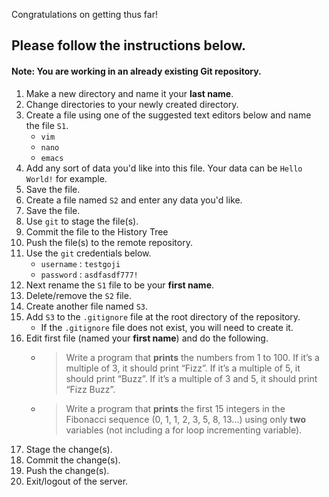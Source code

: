 Congratulations on getting thus far!
## Please follow the instructions below.
#### Note: You are working in an already existing Git repository.
1. Make a new directory and name it your **last name**.
2. Change directories to your newly created directory.
3. Create a file using one of the suggested text editors below and name the file `S1`.
    - `vim`
    - `nano`
    - `emacs`
4. Add any sort of data you'd like into this file. Your data can be `Hello World!` for example.
5. Save the file.
6. Create a file named `S2` and enter any data you'd like.
7. Save the file.
8. Use `git` to stage the file(s).
9. Commit the file to the History Tree
10. Push the file(s) to the remote repository.
11. Use the `git` credentials below.
	- `username` : `testgoji`
	- `password` : `asdfasdf777!`
12. Next rename the `S1` file to be your **first name**.
13. Delete/remove the `S2` file.
14. Create another file named `S3`.
15. Add `S3` to the `.gitignore` file at the root directory of the repository.
	- If the `.gitignore` file does not exist, you will need to create it. 
16. Edit first file (named your **first name**) and do the following. 
	- > Write a program that **prints** the numbers from 1 to 100. If it’s a multiple of 3, it should print “Fizz”. If it’s a multiple of 5, it should print “Buzz”. If it’s a multiple of 3 and 5, it should print “Fizz Buzz”.
	- > Write a program that **prints** the first 15 integers in the Fibonacci sequence (0, 1, 1, 2, 3, 5, 8, 13...) using only **two** variables (not including a for loop incrementing variable).
17. Stage the change(s).
18. Commit the change(s).
19. Push the change(s).
20. Exit/logout of the server.
